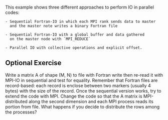 This example shows three different approaches to perform IO in parallel codes:

    - Sequential Fortran-IO in which each MPI rank sends data to master
      and the master note writes a binary Fortran file

    - Sequential Fortran-IO with a global buffer and data gathered 
      on the master node with `MPI_REDUCE`

    - Parallel IO with collective operations and explicit offset.

Optional Exercise
-----------------

Write a matrix A of shape (M, N) to file with Fortran write
then re-read it with MPI-IO in sequential and test for equality.
Remember that Fortran files are record-based: each record is enclose between 
two markers (usually 4 bytes) with the size of the record.
Once the sequential version works, try to extend the code with MPI. 
Change the code so that the A matrix is MPI-distributed along the second dimension 
and each MPI process reads its portion from file.
What happens if you decide to distribute the rows among the processes?
